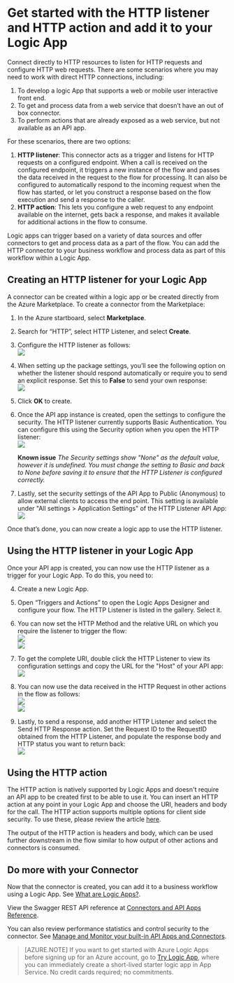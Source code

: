 <properties
   pageTitle="Using the HTTP Listener and Connector in Logic Apps | Microsoft Azure App Service "
   description="How to create and configure the HTTP listener and HTTP action Connector or API app and use it in a logic app in Azure App Service"
   services="app-service\logic"
   documentationCenter=".net,nodejs,java"
   authors="anuragdalmia"
   manager="dwrede"
   editor=""/>

<tags
   ms.service="app-service-logic"
   ms.devlang="multiple"
   ms.topic="article"
   ms.tgt_pltfrm="na"
   ms.workload="integration"
   ms.date="11/25/2015"
   ms.author="prkumar"/>


# Get started with the HTTP listener and HTTP action and add it to your Logic App
Connect directly to HTTP resources to listen for HTTP requests and configure HTTP web requests. There are some scenarios where you may need to work with direct HTTP connections, including:

1.  To develop a logic App that supports a web or mobile user interactive front end.
2.  To get and process data from a web service that doesn’t have an out of box connector.
3.  To perform actions that are already exposed as a web service, but not available as an API app.

For these scenarios, there are two options:

1. **HTTP listener**: This connector acts as a trigger and listens for HTTP requests on a configured endpoint. When a call is received on the configured endpoint, it triggers a new instance of the flow and passes the data received in the request to the flow for processing. It can also be configured to automatically respond to the incoming request when the flow has started, or let you construct a response based on the flow execution and send a response to the caller.
2. **HTTP action**: This lets you configure a web request to any endpoint available on the internet, gets back a response, and makes it available for additional actions in the flow to consume.

Logic apps can trigger based on a variety of data sources and offer connectors to get and process data as a part of the flow. You can add the HTTP connector to your business workflow and process data as part of this workflow within a Logic App. 

## Creating an HTTP listener for your Logic App
A connector can be created within a logic app or be created directly from the Azure Marketplace. To create a connector from the Marketplace:  

1. In the Azure startboard, select **Marketplace**.
2. Search for “HTTP”, select HTTP Listener, and select **Create**.
3.  Configure the HTTP listener as follows:  
![][1]

4.  When setting up the package settings, you’ll see the following option on whether the listener should respond automatically or require you to send an explicit response. Set this to **False** to send your own response:  
![][2]

5.  Click **OK** to create.
6.  Once the API app instance is created, open the settings to configure the security. The HTTP listener currently supports Basic Authentication. You can configure this using the Security option when you open the HTTP listener:  
![][3]
  
    **Known issue**  *The Security settings show "None" as the default value, however it is undefined. You must change the setting to Basic and back to None before saving it to ensure that the HTTP Listener is configured correctly.*

7. Lastly, set the security settings of the API App to Public (Anonymous) to allow external clients to access the end point. This setting is available under "All settings > Application Settings" of the HTTP Listener API App:
![][10]

Once that’s done, you can now create a logic app to use the HTTP listener.

## Using the HTTP listener in your Logic App
Once your API app is created, you can now use the HTTP listener as a trigger for your Logic App. To do this, you need to:

4.  Create a new Logic App.
5.  Open “Triggers and Actions” to open the Logic Apps Designer and configure your flow. The HTTP Listener is listed in the gallery. Select it.
6.  You can now set the HTTP Method and the relative URL on which you require the listener to trigger the flow:  
![][4]  
![][5]

7.  To get the complete URI, double click the HTTP Listener to view its configuration settings and copy the URL for the "Host" of your API app:  
![][6]
8.  You can now use the data received in the HTTP Request in other actions in the flow as follows:  
![][7]  
![][8]
9.  Lastly, to send a response, add another HTTP Listener and select the Send HTTP Response action. Set the Request ID to the RequestID obtained from the HTTP Listener, and populate the response body and HTTP status you want to return back:  
![][9]

## Using the HTTP action
The HTTP action is natively supported by Logic Apps and doesn't require an API app to be created first to be able to use it. You can insert an HTTP action at any point in your Logic App and choose the URI, headers and body for the call.
The HTTP action supports multiple options for client side security. To use these, please review the article [here](http://aka.ms/logicapphttpauth).

The output of the HTTP action is headers and body, which can be used further downstream in the flow similar to how output of other actions and connectors is consumed.

## Do more with your Connector
Now that the connector is created, you can add it to a business workflow using a Logic App. See [What are Logic Apps?](app-service-logic-what-are-logic-apps.md).

View the Swagger REST API reference at [Connectors and API Apps Reference](http://go.microsoft.com/fwlink/p/?LinkId=529766).

You can also review performance statistics and control security to the connector. See [Manage and Monitor your built-in API Apps and Connectors](app-service-logic-monitor-your-connectors.md).

> [AZURE.NOTE] If you want to get started with Azure Logic Apps before signing up for an Azure account, go to [Try Logic App](https://tryappservice.azure.com/?appservice=logic), where you can immediately create a short-lived starter logic app in App Service. No credit cards required; no commitments.

<!--Image references-->
[1]: ./media/app-service-logic-connector-http/1.png
[2]: ./media/app-service-logic-connector-http/2.png
[3]: ./media/app-service-logic-connector-http/3.png
[4]: ./media/app-service-logic-connector-http/4.png
[5]: ./media/app-service-logic-connector-http/5.png
[6]: ./media/app-service-logic-connector-http/6.png
[7]: ./media/app-service-logic-connector-http/7.png
[8]: ./media/app-service-logic-connector-http/8.png
[9]: ./media/app-service-logic-connector-http/9.png
[10]: ./media/app-service-logic-connector-http/10.png




<!--HONumber=Mar16_HO4-->


